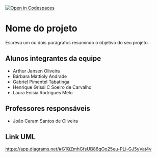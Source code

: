 [![Open in Codespaces](https://classroom.github.com/assets/launch-codespace-f4981d0f882b2a3f0472912d15f9806d57e124e0fc890972558857b51b24a6f9.svg)](https://classroom.github.com/open-in-codespaces?assignment_repo_id=10123420)
# Nome do projeto
Escreva um ou dois parágrafos resumindo o objetivo do seu projeto.

## Alunos integrantes da equipe

* Arthur Jansen Oliveira
* Bárbara Mattioly Andrade 
* Gabriel Pimentel Tabatinga
* Henrique Grissi C Soeiro de Carvalho
* Laura Enísia Rodrigues Melo

## Professores responsáveis

* João Caram Santos de Oliveira

## Link UML
https://app.diagrams.net/#G1QZmhGfsUB86qOo25eu-PLi-GJ5yVat4v
